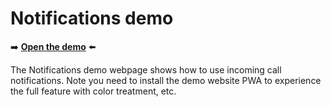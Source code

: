 # Notifications demo

➡️ **[Open the demo](https://microsoftedge.github.io/Demos/incoming-call-notifications/)** ⬅️

The Notifications demo webpage shows how to use incoming call notifications. Note you need to install the demo website PWA to experience the full feature with color treatment, etc. 
<!--
For instructions, see []().
todo: not found in Docs repo: incoming-call-notifications
-->
